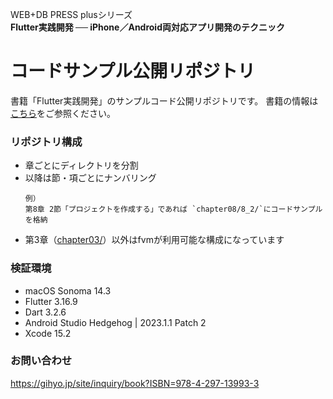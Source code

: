 WEB+DB PRESS plusシリーズ  
**Flutter実践開発 ── iPhone／Android両対応アプリ開発のテクニック**

# コードサンプル公開リポジトリ

書籍「Flutter実践開発」のサンプルコード公開リポジトリです。
書籍の情報は[こちら](https://gihyo.jp/book/2024/978-4-297-13993-3)をご参照ください。

### リポジトリ構成
- 章ごとにディレクトリを分割
- 以降は節・項ごとにナンバリング  
  ```
  例）
  第8章 2節「プロジェクトを作成する」であれば `chapter08/8_2/`にコードサンプルを格納
  ```
- 第3章（[chapter03/](https://github.com/watanavex/flutter-dev-book/tree/main/chapter03)）以外はfvmが利用可能な構成になっています

### 検証環境
- macOS Sonoma 14.3
- Flutter 3.16.9
- Dart 3.2.6
- Android Studio Hedgehog | 2023.1.1 Patch 2
- Xcode 15.2

### お問い合わせ
https://gihyo.jp/site/inquiry/book?ISBN=978-4-297-13993-3
